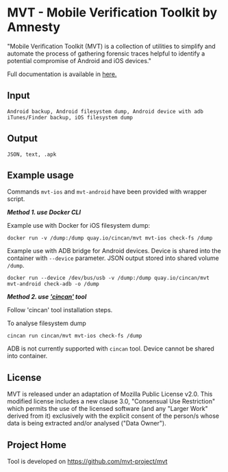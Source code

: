 # MVT - Mobile Verification Toolkit by Amnesty

"Mobile Verification Toolkit (MVT) is a collection of utilities to simplify and automate the process of gathering forensic traces helpful to identify a potential compromise of Android and iOS devices."

Full documentation is available in [here.](https://mvt.readthedocs.io/en/latest/index.html)

## Input

```
Android backup, Android filesystem dump, Android device with adb
iTunes/Finder backup, iOS filesystem dump
```

## Output

```
JSON, text, .apk
```

## Example usage

Commands `mvt-ios` and `mvt-android` have been provided with wrapper script.

***Method 1. use Docker CLI***

Example use with Docker for iOS filesystem dump:

```
docker run -v /dump:/dump quay.io/cincan/mvt mvt-ios check-fs /dump
```

Example use with ADB bridge for Android devices.
Device is shared into the container with `--device` parameter.
JSON output stored into shared volume `/dump`.

```
docker run --device /dev/bus/usb -v /dump:/dump quay.io/cincan/mvt mvt-android check-adb -o /dump
```

***Method 2. use ['cincan'](https://gitlab.com/CinCan/cincan-command) tool*** 

Follow 'cincan' tool installation steps. 

To analyse filesystem dump

```
cincan run cincan/mvt mvt-ios check-fs /dump
```

ADB is not currently supported with `cincan` tool. Device cannot be shared into container.

## License

MVT is released under an adaptation of Mozilla Public License v2.0. This modified license includes a new clause 3.0, "Consensual Use Restriction" which permits the use of the licensed software (and any "Larger Work" derived from it) exclusively with the explicit consent of the person/s whose data is being extracted and/or analysed ("Data Owner").

## Project Home

Tool is developed on https://github.com/mvt-project/mvt
